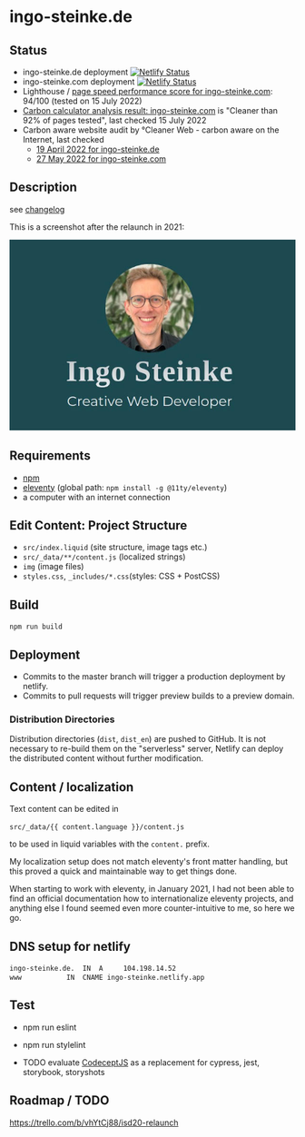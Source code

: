# ingo-steinke.de

## Status

- ingo-steinke.de deployment [![Netlify Status](https://api.netlify.com/api/v1/badges/5b1f1d36-e074-40e2-b770-401a2274b0cf/deploy-status)](https://app.netlify.com/sites/ingo-steinke/deploys)
- ingo-steinke.com deployment [![Netlify Status](https://api.netlify.com/api/v1/badges/afdd8ec1-adce-4cbe-b886-9d47b8a97e2d/deploy-status)](https://app.netlify.com/sites/ingo-steinke-com/deploys)
- Lighthouse / [page speed performance score for ingo-steinke.com](https://pagespeed.web.dev/report?url=https%3A%2F%2Fwww.ingo-steinke.com%2F): 94/100 (tested on 15 July 2022)
- [Carbon calculator analysis result: ingo-steinke.com](https://www.websitecarbon.com/website/ingo-steinke-com/) is "Cleaner than 92% of pages tested", last checked 15 July 2022
- Carbon aware website audit by °Cleaner Web - carbon aware on the Internet, last checked
  - [19 April 2022 for ingo-steinke.de](https://www.ingo-steinke.de/#ecofriendly)
  - [27 May 2022 for ingo-steinke.com](https://www.ingo-steinke.com/#ecofriendly)

## Description

see [changelog](./CHANGELOG.md)

This is a screenshot after the relaunch in 2021:

![screenshot](_screenshots/screenshot-ingo-steinke-de.jpg)

## Requirements

- [npm](https://www.npmjs.com)
- [eleventy](https://www.11ty.dev/) (global path: `npm install -g @11ty/eleventy`)
- a computer with an internet connection

## Edit Content: Project Structure

- `src/index.liquid` (site structure, image tags etc.)
- `src/_data/**/content.js` (localized strings)
- `img` (image files)
- `styles.css`, `_includes/*.css`(styles: CSS + PostCSS)

## Build

```
npm run build
```

## Deployment

- Commits to the master branch will trigger a production deployment by netlify.
- Commits to pull requests will trigger preview builds to a preview domain.

### Distribution Directories

Distribution directories (`dist`, `dist_en`) are pushed to GitHub.
It is not necessary to re-build them on the "serverless" server,
Netlify can deploy the distributed content without further modification.

## Content / localization

Text content can be edited in

```src/_data/{{ content.language }}/content.js```

to be used in liquid variables with the `content.` prefix.

My localization setup does not match eleventy's front matter handling,
but this proved a quick and maintainable way to get things done.

When starting to work with eleventy, in January 2021, I had not been able to find an official documentation
how to internationalize eleventy projects, and anything else I found seemed even more
counter-intuitive to me, so here we go.

## DNS setup for netlify

```
ingo-steinke.de.  IN  A     104.198.14.52
www           IN  CNAME ingo-steinke.netlify.app
```

## Test

* npm run eslint

* npm run stylelint

* TODO evaluate [CodeceptJS](https://codecept.io/) as a replacement for cypress, jest, storybook, storyshots

## Roadmap / TODO

https://trello.com/b/vhYtCj88/isd20-relaunch
